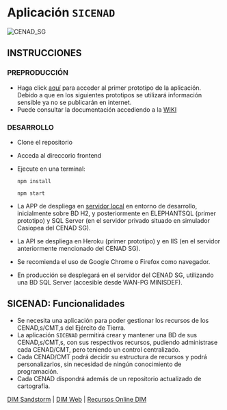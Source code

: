# Aplicación `SICENAD` 

![CENAD_SG](./frontend/src/assets/ESCUDO_CENAD_pequeño.jpg)

## INSTRUCCIONES

### PREPRODUCCIÓN
- Haga click [aquí](https://sicenad.netlify.app/) para acceder al primer prototipo de la aplicación. Debido a que en los siguientes prototipos se utilizará información sensible ya no se publicarán en internet. 
- Puede consultar la documentación accediendo a la [WIKI](https://git.institutomilitar.com/sicenad/sicenad/wikis/home)
<!-- - Para documentacion más especifica del FRONT, se puede consultar en la siguiente [URL](https://sicenad.github.io/sicenad-documentation/).-->

### DESARROLLO
- Clone el repositorio
- Acceda al direccorio frontend
- Ejecute en una terminal: 
    
    `npm install`

    `npm start`

- La APP de despliega en [servidor local](http://localhost:4270/) en entorno de desarrollo, inicialmente sobre BD H2, y posteriormente en ELEPHANTSQL (primer prototipo) y SQL Server (en el servidor privado situado en simulador Casiopea del CENAD SG).
- La API se despliega en Heroku (primer prototipo) y en IIS (en el servidor anteriormente mencionado del CENAD SG).
- Se recomienda el uso de Google Chrome o Firefox como navegador.
- En producción se desplegará en el servidor del CENAD SG, utilizando una BD SQL Server (accesible desde WAN-PG MINISDEF).

## SICENAD: Funcionalidades

- Se necesita una aplicación para poder gestionar los recursos de los CENAD,s/CMT,s del Ejército de Tierra.  
- La aplicación `SICENAD` permitirá crear y mantener una BD de sus CENAD,s/CMT,s, con sus respectivos recursos, pudiendo administrase cada CENAD/CMT, pero teniendo un control centralizado.
- Cada CENAD/CMT podrá decidir su estructura de recursos y podrá personalizarlos, sin necesidad de ningún conocimiento de programación.
- Cada CENAD dispondrá además de un repositorio actualizado de cartografía.

[DIM Sandstorm](https://dim.institutomilitar.com/) |  [DIM Web](https://web.institutomilitar.com/) | [Recursos Online DIM](https://web.institutomilitar.com/recursos-online.html)